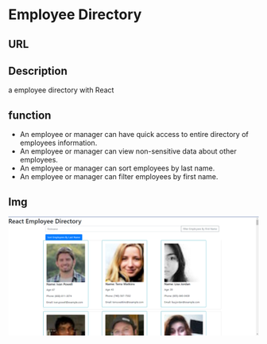# Employee Directory 

## URL 


## Description
a employee directory with React

## function
* An employee or manager can have quick access to entire directory of employees information.
* An employee or manager can view non-sensitive data about other employees. 
* An employee or manager can sort employees by last name.
* An employee or manager can filter employees by first name.


## Img
![](./public/img/home.png)